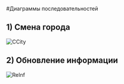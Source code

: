 #Диаграммы последовательностей## 1) Смена города![CCity](https://github.com/vampir9939/Tritpo/blob/master/Documentation/Diagrams/Sequence/ChengeCity.png "City")## 2) Обновление информации![ReInf](https://github.com/vampir9939/Tritpo/blob/master/Documentation/Diagrams/Sequence/ReloadInf.png "ReInf")